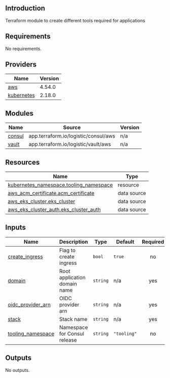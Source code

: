 ## Introduction
Terraform module to create different tools required for applications

<!-- BEGIN_TF_DOCS -->
## Requirements

No requirements.

## Providers

| Name | Version |
|------|---------|
| <a name="provider_aws"></a> [aws](#provider\_aws) | 4.54.0 |
| <a name="provider_kubernetes"></a> [kubernetes](#provider\_kubernetes) | 2.18.0 |

## Modules

| Name | Source | Version |
|------|--------|---------|
| <a name="module_consul"></a> [consul](#module\_consul) | app.terraform.io/logistic/consul/aws | n/a |
| <a name="module_vault"></a> [vault](#module\_vault) | app.terraform.io/logistic/vault/aws | n/a |

## Resources

| Name | Type |
|------|------|
| [kubernetes_namespace.tooling_namespace](https://registry.terraform.io/providers/hashicorp/kubernetes/latest/docs/resources/namespace) | resource |
| [aws_acm_certificate.acm_certificate](https://registry.terraform.io/providers/hashicorp/aws/latest/docs/data-sources/acm_certificate) | data source |
| [aws_eks_cluster.eks_cluster](https://registry.terraform.io/providers/hashicorp/aws/latest/docs/data-sources/eks_cluster) | data source |
| [aws_eks_cluster_auth.eks_cluster_auth](https://registry.terraform.io/providers/hashicorp/aws/latest/docs/data-sources/eks_cluster_auth) | data source |

## Inputs

| Name | Description | Type | Default | Required |
|------|-------------|------|---------|:--------:|
| <a name="input_create_ingress"></a> [create\_ingress](#input\_create\_ingress) | Flag to create ingress | `bool` | `true` | no |
| <a name="input_domain"></a> [domain](#input\_domain) | Root application domain name | `string` | n/a | yes |
| <a name="input_oidc_provider_arn"></a> [oidc\_provider\_arn](#input\_oidc\_provider\_arn) | OIDC provider arn | `string` | n/a | yes |
| <a name="input_stack"></a> [stack](#input\_stack) | Stack name | `string` | n/a | yes |
| <a name="input_tooling_namespace"></a> [tooling\_namespace](#input\_tooling\_namespace) | Namespace for Consul release | `string` | `"tooling"` | no |

## Outputs

No outputs.
<!-- END_TF_DOCS -->
